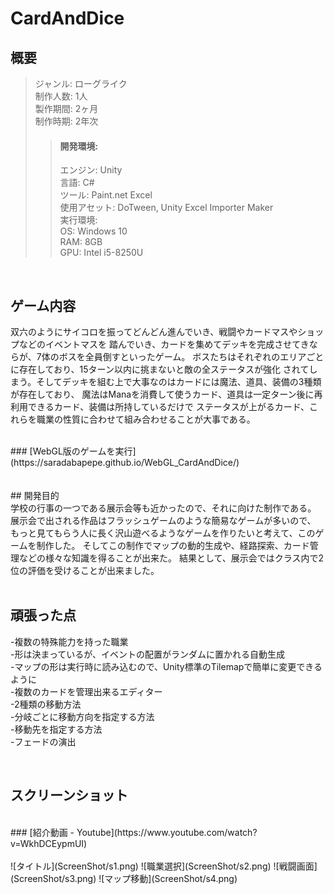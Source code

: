 # CardAndDice
## 概要<br>
>ジャンル: ローグライク<br> 
>制作人数: 1人<br>
>製作期間: 2ヶ月<br>
>制作時期: 2年次<br>
>>#### 開発環境:<br>
>>エンジン: Unity<br>
>>言語: C#<br>
>>ツール: Paint.net Excel<br>
>>使用アセット: DoTween, Unity Excel Importer Maker<br>
>実行環境:<br>
>>OS: Windows 10<br>
>>RAM: 8GB<br>
>>GPU: Intel i5-8250U<br>  

<br>

## ゲーム内容<br>
双六のようにサイコロを振ってどんどん進んでいき、戦闘やカードマスやショップなどのイベントマスを
踏んでいき、カードを集めてデッキを完成させてきならが、7体のボスを全員倒すといったゲーム。
ボスたちはそれぞれのエリアごとに存在しており、15ターン以内に挑まないと敵の全ステータスが強化
されてしまう。そしてデッキを組む上で大事なのはカードには魔法、道具、装備の3種類が存在しており、
魔法はManaを消費して使うカード、道具は一定ターン後に再利用できるカード、装備は所持しているだけで
ステータスが上がるカード、これらを職業の性質に合わせて組み合わせることが大事である。<br>

<br>
### [WebGL版のゲームを実行](https://saradabapepe.github.io/WebGL_CardAndDice/)<br>
<br>

<br>
## 開発目的<br>
学校の行事の一つである展示会等も近かったので、それに向けた制作である。
展示会で出される作品はフラッシュゲームのような簡易なゲームが多いので、
もっと見てもらう人に長く沢山遊べるようなゲームを作りたいと考えて、このゲームを制作した。
そしてこの制作でマップの動的生成や、経路探索、カード管理などの様々な知識を得ることが出来た。
結果として、展示会ではクラス内で2位の評価を受けることが出来ました。<br>

<br>

## 頑張った点<br>
-複数の特殊能力を持った職業<br>
-形は決まっているが、イベントの配置がランダムに置かれる自動生成<br>
	-マップの形は実行時に読み込むので、Unity標準のTilemapで簡単に変更できるように<br>
-複数のカードを管理出来るエディター<br>
-2種類の移動方法<br>
	-分岐ごとに移動方向を指定する方法<br>
	-移動先を指定する方法<br>
-フェードの演出<br>

<br>

## スクリーンショット<br>
<br>
### [紹介動画 - Youtube](https://www.youtube.com/watch?v=WkhDCEypmUI)<br>
<br>
![タイトル](ScreenShot/s1.png)
![職業選択](ScreenShot/s2.png)
![戦闘画面](ScreenShot/s3.png)
![マップ移動](ScreenShot/s4.png)
